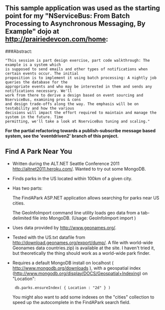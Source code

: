 ## This sample application was used as the starting point for my "NServiceBus: From Batch Processing to Asynchronous Messaging, By Example" dojo at http://prairiedevcon.com/home:

###Abstract:

    "This session is part design exercise, part code walkthrough: The example is a system which 
    is supposed to send emails and other types of notifications when certain events occur. The initial 
    proposition is to implement it using batch processing: A nightly job queries the database for the
    appropriate events and who may be interested in them and sends any notifications necessary. We'll 
    work from there to derive a design based on event sourcing and NserviceBus, examining pros & cons
    and design trade-offs along the way. The emphasis will be on testability and how the various
    decisions will impact the effort required to maintain and manage the system in the future. Time 
    permitting, we'll take a look at NserviceBus tuning and scaling."

**For the partial refactoring towards a publish-subscribe message based system, see the 'eventdriven2' branch of this project.**

## Find A Park Near You

* Written during the ALT.NET Seattle Conference 2011 http://altnet2011.heroku.com/. Wanted to try out some MongoDB. 

* Finds parks in the US located within 100km of a given city.

* Has two parts: 

	The FindAPark ASP.NET application allows searching for parks near US cities. 
	
	The GeoInfoImport command line utility loads geo data from a tab-delimited file into MongoDB. 
	(Usage: GeoInfoImport import <filename>)

* Uses data provided by http://www.geonames.org/.

* Tested with the US.txt datafile from http://download.geonames.org/export/dump/. A file with world-wide Geonames data countries.zip) is available at the site. I haven't tried it, but theoretically the thing should work as a world-wide park finder. 

* Requires a default MongoDB install on localhost ( http://www.mongodb.org/downloads ), with a geospatial index (http://www.mongodb.org/display/DOCS/Geospatial+Indexing) on "Location":

       db.parks.ensureIndex( { Location : "2d" } )

  You might also want to add some indexes on the "cities" collection to speed up the autocomplete in the FindAPark search field.

